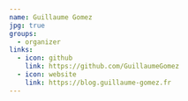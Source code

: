 ```yaml
---
name: Guillaume Gomez
jpg: true
groups: 
  - organizer
links:
  - icon: github
    link: https://github.com/GuillaumeGomez
  - icon: website
    link: https://blog.guillaume-gomez.fr
---
```

